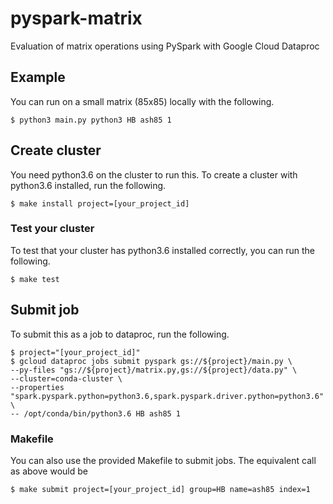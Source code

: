 # pyspark-matrix
Evaluation of matrix operations using PySpark with Google Cloud Dataproc


## Example
You can run on a small matrix (85x85) locally with the following.

```
$ python3 main.py python3 HB ash85 1
```


## Create cluster
You need python3.6 on the cluster to run this. To create a cluster with python3.6 installed, run the following.

```
$ make install project=[your_project_id]
```

### Test your cluster
To test that your cluster has python3.6 installed correctly, you can run the following.

```
$ make test
```

## Submit job
To submit this as a job to dataproc, run the following.

```
$ project="[your_project_id]"
$ gcloud dataproc jobs submit pyspark gs://${project}/main.py \
--py-files "gs://${project}/matrix.py,gs://${project}/data.py" \
--cluster=conda-cluster \
--properties "spark.pyspark.python=python3.6,spark.pyspark.driver.python=python3.6" \
-- /opt/conda/bin/python3.6 HB ash85 1
```

### Makefile
You can also use the provided Makefile to submit jobs. The equivalent call as above would be

```
$ make submit project=[your_project_id] group=HB name=ash85 index=1
```
